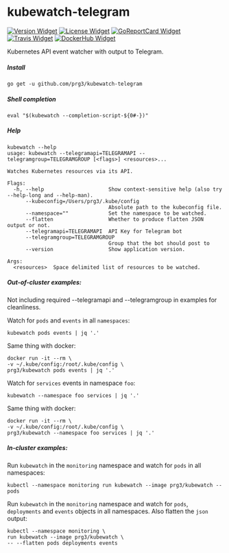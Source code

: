 # kubewatch-telegram

[![Version Widget]][Version] [![License Widget]][License] [![GoReportCard Widget]][GoReportCard] [![Travis Widget]][Travis] [![DockerHub Widget]][DockerHub]

[Version]: https://github.com/prg3/kubewatch-telegram/releases
[Version Widget]: https://img.shields.io/github/release/prg3/kubewatch-telegram.svg?maxAge=60
[License]: http://www.apache.org/licenses/LICENSE-2.0.txt
[License Widget]: https://img.shields.io/badge/license-APACHE2-1eb0fc.svg
[GoReportCard]: https://goreportcard.com/report/prg3/kubewatch-telegram
[GoReportCard Widget]: https://goreportcard.com/badge/prg3/kubewatch-telegram
[Travis]: https://travis-ci.org/prg3/kubewatch-telegram
[Travis Widget]: https://travis-ci.org/prg3/kubewatch-telegram.svg?branch=master
[DockerHub]: https://hub.docker.com/r/majestik/kubewatch-telegram
[DockerHub Widget]: https://img.shields.io/docker/pulls/majestik/kubewatch-telegram.svg

Kubernetes API event watcher with output to Telegram.

##### Install

```
go get -u github.com/prg3/kubewatch-telegram
```

##### Shell completion

```
eval "$(kubewatch --completion-script-${0#-})"
```

##### Help

```
kubewatch --help
usage: kubewatch --telegramapi=TELEGRAMAPI --telegramgroup=TELEGRAMGROUP [<flags>] <resources>...

Watches Kubernetes resources via its API.

Flags:
  -h, --help                     Show context-sensitive help (also try --help-long and --help-man).
      --kubeconfig=/Users/prg3/.kube/config
                                 Absolute path to the kubeconfig file.
      --namespace=""             Set the namespace to be watched.
      --flatten                  Whether to produce flatten JSON output or not.
      --telegramapi=TELEGRAMAPI  API Key for Telegram bot
      --telegramgroup=TELEGRAMGROUP
                                 Group that the bot should post to
      --version                  Show application version.

Args:
  <resources>  Space delimited list of resources to be watched.
```

##### Out-of-cluster examples:

Not including required --telegramapi and --telegramgroup in examples for cleanliness.

Watch for `pods` and `events` in all `namespaces`:
```
kubewatch pods events | jq '.'
```

Same thing with docker:
```
docker run -it --rm \
-v ~/.kube/config:/root/.kube/config \
prg3/kubewatch pods events | jq '.'
```

Watch for `services` events in namespace `foo`:
```
kubewatch --namespace foo services | jq '.'
```

Same thing with docker:
```
docker run -it --rm \
-v ~/.kube/config:/root/.kube/config \
prg3/kubewatch --namespace foo services | jq '.'
```

##### In-cluster examples:

Run `kubewatch` in the `monitoring` namespace and watch for `pods` in all namespaces:
```
kubectl --namespace monitoring run kubewatch --image prg3/kubewatch -- pods
```

Run `kubewatch` in the `monitoring` namespace and watch for `pods`, `deployments` and `events` objects in all namespaces. Also flatten the `json` output:
```
kubectl --namespace monitoring \
run kubewatch --image prg3/kubewatch \
-- --flatten pods deployments events
```
